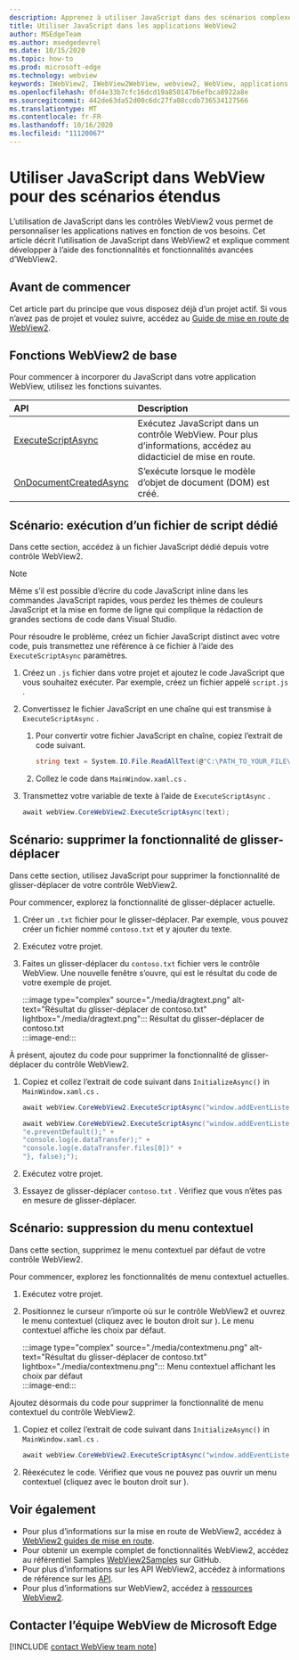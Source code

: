 ```yaml
---
description: Apprenez à utiliser JavaScript dans des scénarios complexes dans les applications WebView2
title: Utiliser JavaScript dans les applications WebView2
author: MSEdgeTeam
ms.author: msedgedevrel
ms.date: 10/15/2020
ms.topic: how-to
ms.prod: microsoft-edge
ms.technology: webview
keywords: IWebView2, IWebView2WebView, webview2, WebView, applications Win32, Win32, Edge, ICoreWebView2, ICoreWebView2Host, contrôle de navigateur, html Edge
ms.openlocfilehash: 0fd4e33b7cfc16dcd19a850147b6efbca8922a8e
ms.sourcegitcommit: 442de63da52d00c6dc27fa08ccdb736534127566
ms.translationtype: MT
ms.contentlocale: fr-FR
ms.lasthandoff: 10/16/2020
ms.locfileid: "11120067"
---
```

# Utiliser JavaScript dans WebView pour des scénarios étendus  

L’utilisation de JavaScript dans les contrôles WebView2 vous permet de personnaliser les applications natives en fonction de vos besoins.  Cet article décrit l’utilisation de JavaScript dans WebView2 et explique comment développer à l’aide des fonctionnalités et fonctionnalités avancées d’WebView2.  

## Avant de commencer  

Cet article part du principe que vous disposez déjà d’un projet actif.  Si vous n’avez pas de projet et voulez suivre, accédez au [Guide de mise en route de WebView2][Webview2GettingstartedWpf].  

## Fonctions WebView2 de base  

Pour commencer à incorporer du JavaScript dans votre application WebView, utilisez les fonctions suivantes.  

| API  | Description  |
|:--- |:--- |  
| [ExecuteScriptAsync][Webview2ReferenceWpfMicrosoftWebExecutescriptasync] | Exécutez JavaScript dans un contrôle WebView. Pour plus d’informations, accédez au didacticiel de mise en route. |
| [OnDocumentCreatedAsync][Webview2ReferenceWin32Icorewebview2Addscripttoexecuteondocumentcreated] | S’exécute lorsque le modèle d’objet de document (DOM) est créé. |
      
## Scénario: exécution d’un fichier de script dédié  

Dans cette section, accédez à un fichier JavaScript dédié depuis votre contrôle WebView2.  

> [!NOTE]
> Même s’il est possible d’écrire du code JavaScript inline dans les commandes JavaScript rapides, vous perdez les thèmes de couleurs JavaScript et la mise en forme de ligne qui complique la rédaction de grandes sections de code dans Visual Studio.  

Pour résoudre le problème, créez un fichier JavaScript distinct avec votre code, puis transmettez une référence à ce fichier à l’aide des `ExecuteScriptAsync` paramètres.  

1.  Créez un `.js` fichier dans votre projet et ajoutez le code JavaScript que vous souhaitez exécuter.  Par exemple, créez un fichier appelé `script.js` .  
1.  Convertissez le fichier JavaScript en une chaîne qui est transmise à `ExecuteScriptAsync` .  
    1.  Pour convertir votre fichier JavaScript en chaîne, copiez l’extrait de code suivant.  
        
        ```csharp
        string text = System.IO.File.ReadAllText(@"C:\PATH_TO_YOUR_FILE\script.js");
        ```  
        
    1.  Collez le code dans `MainWindow.xaml.cs` .  
1.  Transmettez votre variable de texte à l’aide de `ExecuteScriptAsync` .  
    
    ```csharp
    await webView.CoreWebView2.ExecuteScriptAsync(text);
    ```  

## Scénario: supprimer la fonctionnalité de glisser-déplacer  

Dans cette section, utilisez JavaScript pour supprimer la fonctionnalité de glisser-déplacer de votre contrôle WebView2.  

Pour commencer, explorez la fonctionnalité de glisser-déplacer actuelle.  

1.  Créer un `.txt` fichier pour le glisser-déplacer.  Par exemple, vous pouvez créer un fichier nommé `contoso.txt` et y ajouter du texte.  
1.  Exécutez votre projet.  
1.  Faites un glisser-déplacer du `contoso.txt` fichier vers le contrôle WebView.  Une nouvelle fenêtre s’ouvre, qui est le résultat du code de votre exemple de projet.  
    
    :::image type="complex" source="./media/dragtext.png" alt-text="Résultat du glisser-déplacer de contoso.txt" lightbox="./media/dragtext.png":::
       Résultat du glisser-déplacer de contoso.txt  
    :::image-end:::  

À présent, ajoutez du code pour supprimer la fonctionnalité de glisser-déplacer du contrôle WebView2.  

1.  Copiez et collez l’extrait de code suivant dans `InitializeAsync()` in `MainWindow.xaml.cs` .   
            
    ```csharp   
    await webView.CoreWebView2.ExecuteScriptAsync("window.addEventListener('dragover',function(e){e.preventDefault();},false);");
    
    await webView.CoreWebView2.ExecuteScriptAsync("window.addEventListener('drop',function(e){" +
    "e.preventDefault();" +
    "console.log(e.dataTransfer);" +
    "console.log(e.dataTransfer.files[0])" +
    "}, false);");
    ```  
          
1.  Exécutez votre projet.  
1.  Essayez de glisser-déplacer `contoso.txt` .  Vérifiez que vous n’êtes pas en mesure de glisser-déplacer.  

## Scénario: suppression du menu contextuel  

Dans cette section, supprimez le menu contextuel par défaut de votre contrôle WebView2.  

Pour commencer, explorez les fonctionnalités de menu contextuel actuelles.  

1.  Exécutez votre projet.  
1.  Positionnez le curseur n’importe où sur le contrôle WebView2 et ouvrez le menu contextuel (cliquez avec le bouton droit sur \).  Le menu contextuel affiche les choix par défaut.  
    
    :::image type="complex" source="./media/contextmenu.png" alt-text="Résultat du glisser-déplacer de contoso.txt" lightbox="./media/contextmenu.png":::
       Menu contextuel affichant les choix par défaut  
    :::image-end:::  
    
Ajoutez désormais du code pour supprimer la fonctionnalité de menu contextuel du contrôle WebView2.  

1.  Copiez et collez l’extrait de code suivant dans `InitializeAsync()` in `MainWindow.xaml.cs` .    
        
    ```csharp   
    await webView.CoreWebView2.ExecuteScriptAsync("window.addEventListener('contextmenu', window => {window.preventDefault();});");
    ```  

1.  Réexécutez le code.  Vérifiez que vous ne pouvez pas ouvrir un menu contextuel (cliquez avec le bouton droit sur \).  
   
## Voir également  

*   Pour plus d’informations sur la mise en route de WebView2, accédez à [WebView2 guides de mise en route][Webview2MainGettingStarted].  
*   Pour obtenir un exemple complet de fonctionnalités WebView2, accédez au référentiel Samples [WebView2Samples][GithubMicrosoftedgeWebview2samples] sur GitHub.  
*   Pour plus d’informations sur les API WebView2, accédez à informations de référence sur les [API][Webview2ApiReference].  
*   Pour plus d’informations sur WebView2, accédez à [ressources WebView2][Webview2MainNextSteps].  

## Contacter l’équipe WebView de Microsoft Edge  

[!INCLUDE [contact WebView team note](../includes/contact-webview-team-note.md)]  

<!-- links -->  

[DevtoolsGuideChromiumMain]: ../../devtools-guide-chromium.md "Outils de développement Microsoft Edge (chrome) | Documents Microsoft"  


[Webview2ApiReference]: ../webview2-api-reference.md "Référence sur l’API Microsoft Edge WebView2 | Documents Microsoft"  
[Webview2GettingstartedWpf]: ../gettingstarted/wpf.md "Commencer à utiliser WebView2 dans WPF (Preview) | Documents Microsoft"  
[Webview2MainGettingStarted]: ../index.md#getting-started "Mise en route-présentation de Microsoft Edge WebView2 (Preview) | Documents Microsoft"  
[Webview2MainNextSteps]: ../index.md#next-steps "Étapes suivantes-présentation de Microsoft Edge WebView2 (Preview) | Documents Microsoft"  
[Webview2ReferenceWin32Icorewebview2Addscripttoexecuteondocumentcreated]: /microsoft-edge/webview2/reference/win32/icorewebview2#addscripttoexecuteondocumentcreated "AddScriptToExecuteOnDocumentCreated-0.9.579-interface ICoreWebView2 | Documents Microsoft"  
[Webview2ReferenceWpfMicrosoftWebExecutescriptasync]: /dotnet/api/microsoft.web.webview2.wpf.webview2.executescriptasync "WebView2.Exeméthode cuteScriptAsync (chaîne) (Microsoft. Web. WebView2. WPF) | Documents Microsoft"  

[GithubMicrosoftedgeWebview2samples]: https://github.com/MicrosoftEdge/WebView2Samples "Exemples de WebView2-MicrosoftEdge/WebView2Samples | GitHub"  
